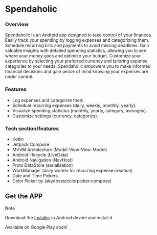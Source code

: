 # Spendaholic

### Overview
Spendaholic is an Android app designed to take control of your finances. Easily track your spending by logging expenses and categorizing them. Schedule recurring bills and payments to avoid missing deadlines. Gain valuable insights with detailed spending statistics, allowing you to see where your money goes and optimize your budget. Customize your experience by selecting your preferred currency and tailoring expense categories to your needs. Spendaholic empowers you to make informed financial decisions and gain peace of mind knowing your expenses are under control.

### Features
- Log expenses and categorize them.
- Schedule recurring expenses (daily, weekly, monthly, yearly).
- Visualize spending statistics (monthly, yearly, category, averages).
- Customize settings (currency, categories).

### Tech section/features 
- Kotlin
- Jetpack Compose
- MVVM Architecture (Model-View-View-Model)
- Android lifecycle (LiveData)
- Android Navigation (NavHost)
- Proto DataStore (serialization)
- WorkManager (daily worker for recurring expense creation)
- Date and Time Pickers
- Color Picker by (skydoves/colorpicker-compose)

## Get the APP
> [!NOTE]
> Download the [Installer]() in Android devide and install it

Available on Google Play soon!